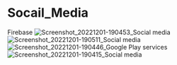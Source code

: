 # Socail_Media
Firebase
![Screenshot_20221201-190453_Social media](https://user-images.githubusercontent.com/111181465/205067390-f7b3ff6d-ac54-4b53-8cc9-32da01586e87.jpg)
![Screenshot_20221201-190511_Social media](https://user-images.githubusercontent.com/111181465/205067516-e06ea23c-4af6-475b-b95b-cc69e980333c.jpg)
![Screenshot_20221201-190446_Google Play services](https://user-images.githubusercontent.com/111181465/205067530-e0c4ae65-406f-484d-aa67-d0617727c9de.jpg)
![Screenshot_20221201-190415_Social media](https://user-images.githubusercontent.com/111181465/205067539-c857328b-840a-4aa8-b811-a722360888c2.jpg)
